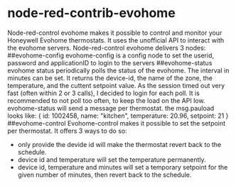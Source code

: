 # node-red-contrib-evohome
Node-red-control evohome makes it possible to control and monitor your Honeywell Evohome thermostats.
It uses the unofficial API to interact with the evohome servers.
Node-red-control evohome delivers 3 nodes:
##evohome-config
evohome-config is a config node to set the userid, password and applicationID to login to the servers
##evohome-status
evohome status periodically polls the status of the evohome. The interval in minutes can be set. It returns the device-id, the name of the zone, the temperature, and the cuttent setpoint value.
As the session timed out very fast (often within 2 or 3 calls), I decided to login for each poll. It is recommended to not poll too often, to keep the load on the API low.
evohome-status will send a message per thermostat. the msg.pauload looks like:
  { id: 1002458, name: "kitchen", temperature: 20.96, setpoint: 21 }
##evohome-control
Evohome-control makes it possible to set the setpoint per thermostat. It offers 3 ways to do so:
- only provide the devide id will make the thermostat revert back to the schedule.
- device id and temperature will set the temperature permanently.
- device id, temperature and minutes will set a temporary setpoint for the given number of minutes, then revert back to the schedule.
